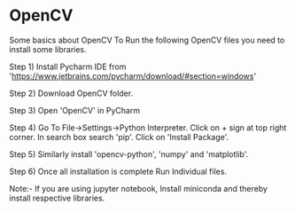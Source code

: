 # OpenCV
Some basics about OpenCV
To Run the following OpenCV files you need to install some libraries.

Step 1) Install Pycharm IDE from 'https://www.jetbrains.com/pycharm/download/#section=windows'

Step 2) Download OpenCV folder.

Step 3) Open 'OpenCV' in PyCharm

Step 4) Go To File->Settings->Python Interpreter. Click on + sign at top right corner. In search box search 'pip'. Click on 'Install Package'.

Step 5) Similarly install 'opencv-python', 'numpy' and 'matplotlib'.

Step 6) Once all installation is complete Run Individual files.

Note:- If you are using jupyter notebook, Install miniconda and thereby install respective libraries.
